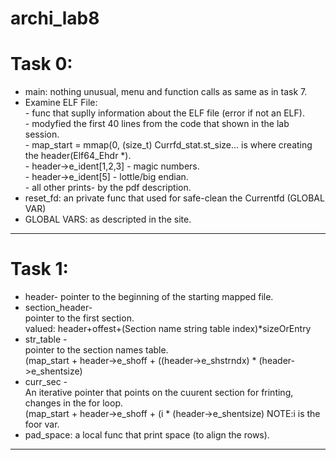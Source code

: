 # archi_lab8

# Task 0: <br />
* main: nothing unusual, menu and function calls as same as in task 7.<br />
* Examine ELF File: </br>- func that suplly information about the ELF file (error if not an ELF).<br />
                    - modyfied the first 40 lines from the code that shown in the lab session.</br>
                   </emsp> - map_start = mmap(0, (size_t) Currfd_stat.st_size... is where creating the header(Elf64_Ehdr *).</br>
                    - header->e_ident[1,2,3] - magic numbers.</br>
                    - header->e_ident[5] - lottle/big endian. </br>
                    - all other prints- by the pdf description.</br>
* reset_fd: an private func that used for safe-clean the Currentfd (GLOBAL VAR)</br>
* GLOBAL VARS: as descripted in the site.</br>
                    
--------------------------------------------------------------------------
# Task 1: <br />
* header-         pointer to the beginning of the starting mapped file.</br>
* section_header-</br>
pointer to the first section.</br>
valued: header+offest+(Section name string table index)*sizeOrEntry </br>
* str_table -</br>
pointer to the section names table.</br>
(map_start + header->e_shoff + ((header->e_shstrndx) * (header->e_shentsize)</br>
* curr_sec -</br>
An iterative pointer that points on the cuurent section for frinting, changes in the for loop.</br>
(map_start + header->e_shoff + (i * (header->e_shentsize)   NOTE:i is the foor var.</br>
* pad_space: a local func that print space (to align the rows).</br>

--------------------------------------------------------------------------
